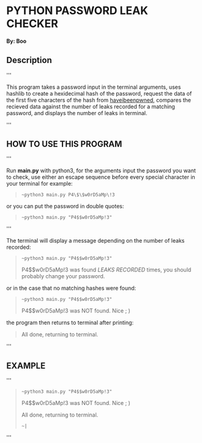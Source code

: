 # PYTHON PASSWORD LEAK CHECKER

#### By: Boo

## Description

'''

This program takes a password input in the terminal arguments, uses hashlib to create a hexidecimal hash of the password, request the data of the first five characters of the hash from [haveibeenpwned](https://haveibeenpwned.com/), compares the recieved data against the number of leaks recorded for a matching password, and displays the number of leaks in terminal.

'''

## HOW TO USE THIS PROGRAM

'''

Run **main.py** with python3, for the arguments input the password you want to check, use either an escape sequence before every special character in your terminal for example:

> ``~python3 main.py P4\$\$w0rD5aMp\!3``

or you can put the password in double quotes:

> ``~python3 main.py "P4$$w0rD5aMp!3"``

'''

The terminal will display a message depending on the number of leaks recorded:

> ``~python3 main.py "P4$$w0rD5aMp!3"``
> 
> P4$$w0rD5aMp!3 was found *LEAKS RECORDED* times, you should probably change your password.

or in the case that no matching hashes were found:

> ``~python3 main.py "P4$$w0rD5aMp!3"``
> 
> P4$$w0rD5aMp!3 was NOT found. Nice ; )

the program then returns to terminal after printing:

> All done, returning to terminal.

'''

## EXAMPLE

'''

> ``~python3 main.py "P4$$w0rD5aMp!3"``
> 
> P4$$w0rD5aMp!3 was NOT found. Nice ; )
> 
> All done, returning to terminal.
> 
> ``~|``

'''
